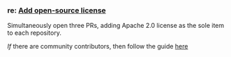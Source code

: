 ### re: [Add open-source license](https://github.com/stellar/scp-proofs/issues/25)

Simultaneously open three PRs, adding Apache 2.0 license as the sole item to each repository.

_If_ there are community contributors, then follow the guide [here](https://github.com/stellar/stellar-docs/pull/950#issuecomment-2318373471)
